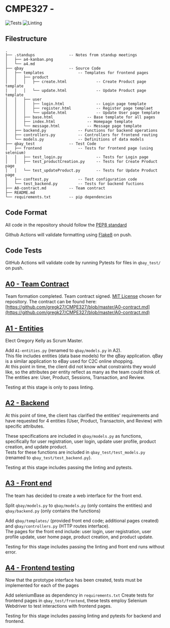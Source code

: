 # CMPE327 - 
![Tests](https://github.com/gregk27/CMPE327/actions/workflows/pytest.yml/badge.svg)
![Linting](https://github.com/gregk27/CMPE327/actions/workflows/style_check.yml/badge.svg)

## Filestructure
```
.
├── .standups               -- Notes from standup meetings
│   ├── a4-kanban.png       
│   └── a4.md
├── qbay                    -- Source Code
│   ├── templates               -- Templates for frontend pages
│   │   ├── product
│   │   │   ├── create.html             -- Create Product page template
│   │   │   └── update.html             -- Update Product page template
│   │   ├── user
│   │   │   ├── login.html              -- Login page template
│   │   │   ├── register.html           -- Register page templaet
│   │   │   └── update.html             -- Update User page template
│   │   ├── base.html               -- Base template for all pages 
│   │   ├── index.html              -- Homepage template
│   │   └── message.html            -- Message page template
│   ├── backend.py              -- Functions for backend operations
│   ├── controllers.py          -- Controllers for frontend routing
│   └── models.py               -- Definitions of data models
├── qbay_test               -- Test Code
│   ├── frontend                -- Tests for frontend page (using selenium)
│   │   ├── test_login.py               -- Tests for Login page
│   │   ├── test_productCreation.py     -- Tests for Create Product page
│   │   └── test_updateProduct.py       -- Tests for Update Product page
│   ├── conftest.py             -- Test configuration code
│   └── test_backend.py         -- Tests for backend fuctions
├── A0-contract.md          -- Team contract
├── README.md
└── requirements.txt        -- pip dependencies
```

## Code Format

All code in the repository should follow the [PEP8 standard](https://www.python.org/dev/peps/pep-0008/)

Github Actions will validate formatting using [Flake8](https://flake8.pycqa.org/en/latest/index.html#) on push.

## Code Tests

GitHub Actions will validate code by running Pytests for files in `qbay_test/` on push.

## [A0 - Team Contract](https://github.com/CISC-CMPE-327/Information-2021/blob/main/A0-contract.md)
Team formation completed. Team contract signed. [MIT License](https://github.com/gregk27/CMPE327/blob/master/LICENSE) chosen for repository.
The contract can be found here: [https://github.com/gregk27/CMPE327/blob/master/A0-contract.md](https://github.com/gregk27/CMPE327/blob/master/A0-contract.md)

## [A1 - Entities](https://github.com/CISC-CMPE-327/Information-2021/blob/main/A1-entities.md)
Elect Gregory Kelly as Scrum Master. 

Add `A1-entities.py` (renamed to `qbay/models.py` in A2).  
This file includes entities (data base models) for the qBay application. qBay is a similar application to eBay used for C2C online shopping.  
At this point in time, the client did not know what constraints they would like, so the attributes per entity reflect as many as the team could think of. The entities are: User, Product, Sessions, Transaction, and Review.

Testing at this stage is only to pass linting.

## [A2 - Backend](https://github.com/CISC-CMPE-327/Information-2021/blob/main/A2-backend.md)
At this point of time, the client has clarified the entities' requirements and have requested for 4 entities (User, Product, Transactoin, and Review) with specific attributes.

These specifications are included in `qbay/models.py` as functions, specifically for user registration, user login, update user profile, product creation, and update product.  
Tests for these functions are included in `qbay_test/test_models.py` (renamed to `qbay_test/test_backend.py`).

Testing at this stage includes passing the linting and pytests.

## [A3 - Front end](https://github.com/CISC-CMPE-327/Information-2021/blob/main/A3-Frontend.md)
The team has decided to create a web interface for the front end.

Split `qbay/models.py` to `qbay/models.py` (only contains the entities) and `qbay/backend.py` (only contains the functions)

Add `qbay/templates/` (provided front end code; additional pages created) and `qbay/controllers.py` (HTTP routes interface).  
The pages for the front end include: user login, user registration, user profile update, user home page, product creation, and product update.

Testing for this stage includes passing the linting and front end runs without error.

## [A4 - Frontend testing](https://github.com/CISC-CMPE-327/Information-2021/blob/main/A4-frontend-testing.md)
Now that the prototype interface has been created, tests must be implemented for each of the pages

Add seleniumBase as dependency in `requirements.txt`
Create tests for frontend pages in `qbay_test/frontend`, these tests employ Selenium Webdriver to test interactions with frontend pages.

Testing for this stage includes passing linting and pytests for backend and frontend.